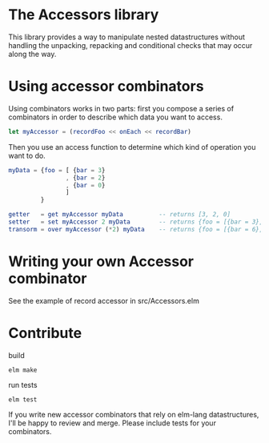 The Accessors library
=====================

This library provides a way to manipulate nested datastructures without handling
the unpacking, repacking and conditional checks that may occur along the way.

# Using accessor combinators

Using combinators works in two parts:
first you compose a series of combinators in order to describe which data you
want to access.

```elm
let myAccessor = (recordFoo << onEach << recordBar)
```

Then you use an access function to determine which kind of operation you want to
do.

```elm
myData = {foo = [ {bar = 3}
                , {bar = 2}
                , {bar = 0}
                ]
         }

getter   = get myAccessor myData          -- returns [3, 2, 0]
setter   = set myAccessor 2 myData        -- returns {foo = [{bar = 3}, {bar = 2}, {bar = 0}] }
transorm = over myAccessor (*2) myData    -- returns {foo = [{bar = 6}, {bar = 4}, {bar = 0}] }
```

# Writing your own Accessor combinator

See the example of record accessor in src/Accessors.elm

# Contribute

build

```elm make```

run tests 

```elm test```

If you write new accessor combinators that rely on elm-lang datastructures, I'll be
happy to review and merge. Please include tests for your combinators.
